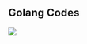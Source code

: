 
<h2> Golang Codes</h2>
<img src="https://encrypted-tbn0.gstatic.com/images?q=tbn:ANd9GcS5I3TZoFOhjn1Fpl6P_-slej-q-tTDHenFMTIE059cOI_8TaQpmI7TWejiGeEojbU4vOI&usqp=CAU">
